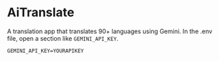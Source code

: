 # AiTranslate
A translation app that translates 90+ languages ​​using Gemini.
In the .env file, open a section like `GEMINI_API_KEY`.
```
GEMINI_API_KEY=YOURAPIKEY
```

